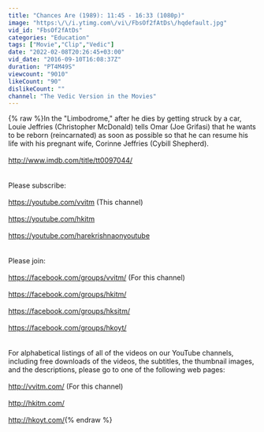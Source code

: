 ```yaml
---
title: "Chances Are (1989): 11:45 - 16:33 (1080p)"
image: "https:\/\/i.ytimg.com\/vi\/FbsOf2fAtDs\/hqdefault.jpg"
vid_id: "FbsOf2fAtDs"
categories: "Education"
tags: ["Movie","Clip","Vedic"]
date: "2022-02-08T20:26:45+03:00"
vid_date: "2016-09-10T16:08:37Z"
duration: "PT4M49S"
viewcount: "9010"
likeCount: "90"
dislikeCount: ""
channel: "The Vedic Version in the Movies"
---
```

{% raw %}In the &quot;Limbodrome,&quot; after he dies by getting struck by a car, Louie Jeffries (Christopher McDonald) tells Omar (Joe Grifasi) that he wants to be reborn (reincarnated) as soon as possible so that he can resume his life with his pregnant wife, Corinne Jeffries (Cybill Shepherd).<br /><br /><a rel="nofollow" target="blank" href="http://www.imdb.com/title/tt0097044/">http://www.imdb.com/title/tt0097044/</a><br /><br /><br />Please subscribe:<br /><br /><a rel="nofollow" target="blank" href="https://youtube.com/vvitm">https://youtube.com/vvitm</a> (This channel)<br /><br /><a rel="nofollow" target="blank" href="https://youtube.com/hkitm">https://youtube.com/hkitm</a><br /><br /><a rel="nofollow" target="blank" href="https://youtube.com/harekrishnaonyoutube">https://youtube.com/harekrishnaonyoutube</a><br /><br /><br />Please join:<br /><br /><a rel="nofollow" target="blank" href="https://facebook.com/groups/vvitm/">https://facebook.com/groups/vvitm/</a> (For this channel)<br /><br /><a rel="nofollow" target="blank" href="https://facebook.com/groups/hkitm/">https://facebook.com/groups/hkitm/</a><br /><br /><a rel="nofollow" target="blank" href="https://facebook.com/groups/hksitm/">https://facebook.com/groups/hksitm/</a><br /><br /><a rel="nofollow" target="blank" href="https://facebook.com/groups/hkoyt/">https://facebook.com/groups/hkoyt/</a><br /><br /><br />For alphabetical listings of all of the videos on our YouTube channels, including free downloads of the videos, the subtitles, the thumbnail images, and the descriptions, please go to one of the following web pages:<br /><br /><a rel="nofollow" target="blank" href="http://vvitm.com/">http://vvitm.com/</a> (For this channel)<br /><br /><a rel="nofollow" target="blank" href="http://hkitm.com/">http://hkitm.com/</a><br /><br /><a rel="nofollow" target="blank" href="http://hkoyt.com/">http://hkoyt.com/</a>{% endraw %}

